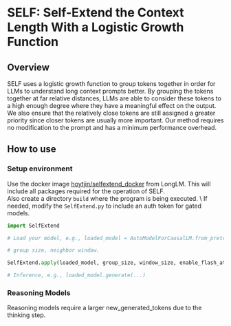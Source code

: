 # SELF: Self-Extend the Context Length With a Logistic Growth Function

## Overview
SELF uses a logistic growth function to group tokens together in order for LLMs to understand long context prompts better. By grouping the tokens together at far relative distances, LLMs are able to consider these tokens to a high enough degree where they have a meaningful effect on the output. We also ensure that the relatively close tokens are still assigned a greater priority since closer tokens are usually more important. Our method requires no modification to the prompt and has a minimum performance overhead.

## How to use
### Setup environment
Use the docker image [hoytjin/selfextend_docker](https://hub.docker.com/r/hoytjin/selfextend_docker/tags) from LongLM. This will include all packages required for the operation of SELF.  
Also create a directory ``build`` where the program is being executed. \\
If needed, modify the ``SelfExtend.py`` to include an auth token for gated models.

```python
import SelfExtend

# Load your model, e.g., loaded_model = AutoModelForCausalLM.from_pretrained(model_path) 

# group size, neighbor window. 

SelfExtend.apply(loaded_model, group_size, window_size, enable_flash_attention=False)

# Inference, e.g., loaded_model.generate(...)

```

### Reasoning Models
Reasoning models require a larger new_generated_tokens due to the thinking step. 